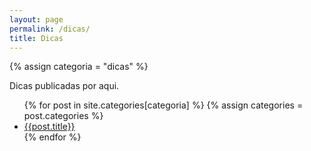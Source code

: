 ```yaml
---
layout: page
permalink: /dicas/
title: Dicas
---
```


{% assign categoria = "dicas" %}

<div class="">
	<p>Dicas publicadas por aqui.</p>
		<ul>
			{% for post in site.categories[categoria] %}
			{% assign categories = post.categories %}
			<li><a href="{{ site.baseurl }}{{ post.url }}">{{post.title}}</a></li>
			{% endfor %}
		</ul>	
</div>